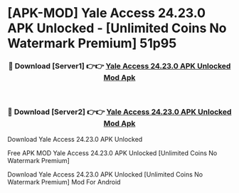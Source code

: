 # [APK-MOD] Yale Access 24.23.0 APK Unlocked - [Unlimited Coins No Watermark Premium] 51p95



<div align="center">
<h3>🔴 Download [Server1] 👉👉 <a href="https://momento.my/?title=Yale_Access_24.23.0_APK_Unlocked">Yale Access 24.23.0 APK Unlocked Mod Apk</a></h3><br>

<h3>🔴 Download [Server2] 👉👉 <a href="https://momento.my/?title=Yale_Access_24.23.0_APK_Unlocked">Yale Access 24.23.0 APK Unlocked Mod Apk</a></h3>
</div>



Download Yale Access 24.23.0 APK Unlocked 

Free APK MOD Yale Access 24.23.0 APK Unlocked [Unlimited Coins No Watermark Premium]

Download Yale Access 24.23.0 APK Unlocked [Unlimited Coins No Watermark Premium] Mod For Android

